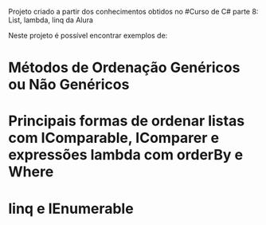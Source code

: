Projeto criado a partir dos conhecimentos obtidos no #Curso de C# parte 8: List, lambda, linq da Alura

Neste projeto é possível encontrar exemplos de:

# Métodos de Ordenação Genéricos ou Não Genéricos
# Principais formas de ordenar listas com IComparable, IComparer e expressões lambda com orderBy e Where
# linq e IEnumerable
